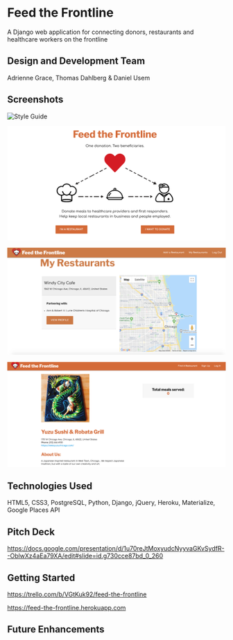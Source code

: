 # Feed the Frontline
A Django web application for connecting donors, restaurants and healthcare workers on the frontline

## Design and Development Team
Adrienne Grace, Thomas Dahlberg & Daniel Usem

## Screenshots
![Style Guide](./main/static/images/FtF_style-guide.jpg)

![Home Screen](./main/static/images/Homepage.png)

![My Restaurants](./main/static/images/My_Restaurants.png)

![Restaurant Profile](./main/static/images/Rest_Profile.png)

## Technologies Used
HTML5, CSS3, PostgreSQL, Python, Django, jQuery, Heroku, Materialize, Google Places API

## Pitch Deck
https://docs.google.com/presentation/d/1u70reJtMoxyudcNyyvaGKvSydfR--OblwXz4aEa79XA/edit#slide=id.g730cce87bd_0_260

## Getting Started
https://trello.com/b/VGtKuk92/feed-the-frontline

https://feed-the-frontline.herokuapp.com

## Future Enhancements


